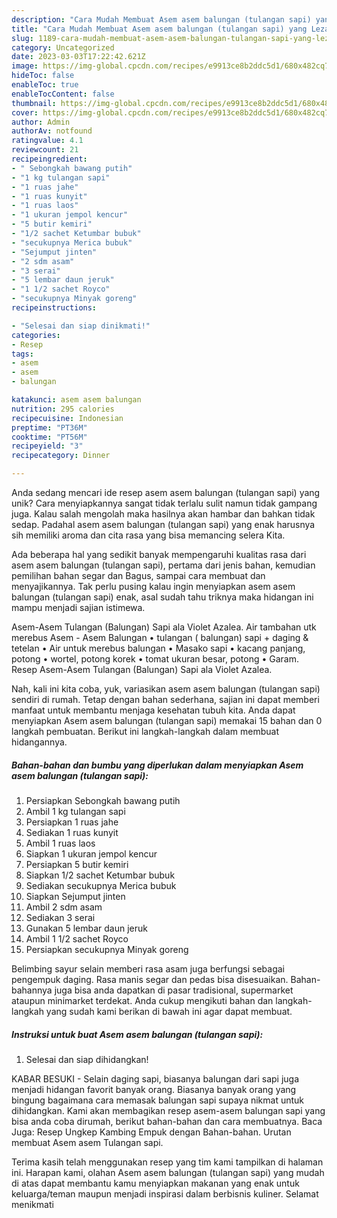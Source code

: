 ```yaml
---
description: "Cara Mudah Membuat Asem asem balungan (tulangan sapi) yang Lezat"
title: "Cara Mudah Membuat Asem asem balungan (tulangan sapi) yang Lezat"
slug: 1189-cara-mudah-membuat-asem-asem-balungan-tulangan-sapi-yang-lezat
category: Uncategorized
date: 2023-03-03T17:22:42.621Z
image: https://img-global.cpcdn.com/recipes/e9913ce8b2ddc5d1/680x482cq70/asem-asem-balungan-tulangan-sapi-foto-resep-utama.jpg
hideToc: false
enableToc: true
enableTocContent: false
thumbnail: https://img-global.cpcdn.com/recipes/e9913ce8b2ddc5d1/680x482cq70/asem-asem-balungan-tulangan-sapi-foto-resep-utama.jpg
cover: https://img-global.cpcdn.com/recipes/e9913ce8b2ddc5d1/680x482cq70/asem-asem-balungan-tulangan-sapi-foto-resep-utama.jpg
author: Admin
authorAv: notfound
ratingvalue: 4.1
reviewcount: 21
recipeingredient:
- " Sebongkah bawang putih"
- "1 kg tulangan sapi"
- "1 ruas jahe"
- "1 ruas kunyit"
- "1 ruas laos"
- "1 ukuran jempol kencur"
- "5 butir kemiri"
- "1/2 sachet Ketumbar bubuk"
- "secukupnya Merica bubuk"
- "Sejumput jinten"
- "2 sdm asam"
- "3 serai"
- "5 lembar daun jeruk"
- "1 1/2 sachet Royco"
- "secukupnya Minyak goreng"
recipeinstructions:

- "Selesai dan siap dinikmati!"
categories:
- Resep
tags:
- asem
- asem
- balungan

katakunci: asem asem balungan 
nutrition: 295 calories
recipecuisine: Indonesian
preptime: "PT36M"
cooktime: "PT56M"
recipeyield: "3"
recipecategory: Dinner

---
```





Anda sedang mencari ide resep asem asem balungan (tulangan sapi) yang unik? Cara menyiapkannya sangat tidak terlalu sulit namun tidak gampang juga. Kalau salah mengolah maka hasilnya akan hambar dan bahkan tidak sedap. Padahal asem asem balungan (tulangan sapi) yang enak harusnya sih memiliki aroma dan cita rasa yang bisa memancing selera Kita.





Ada beberapa hal yang sedikit banyak mempengaruhi kualitas rasa dari asem asem balungan (tulangan sapi), pertama dari jenis bahan, kemudian pemilihan bahan segar dan Bagus, sampai cara membuat dan menyajikannya. Tak perlu pusing kalau ingin menyiapkan asem asem balungan (tulangan sapi) enak,      asal sudah tahu triknya maka hidangan ini mampu menjadi sajian istimewa.














Asem-Asem Tulangan (Balungan) Sapi ala Violet Azalea. Air tambahan utk merebus Asem - Asem Balungan • tulangan ( balungan) sapi + daging &amp; tetelan • Air untuk merebus balungan • Masako sapi • kacang panjang, potong • wortel, potong korek • tomat ukuran besar, potong • Garam. Resep Asem-Asem Tulangan (Balungan) Sapi ala Violet Azalea.






Nah, kali ini kita coba, yuk, variasikan asem asem balungan (tulangan sapi) sendiri di rumah. Tetap dengan bahan sederhana, sajian ini dapat memberi manfaat untuk membantu menjaga kesehatan tubuh kita. Anda dapat menyiapkan Asem asem balungan (tulangan sapi) memakai 15 bahan dan 0 langkah pembuatan. Berikut ini langkah-langkah dalam membuat hidangannya.

<!--inarticleads1-->

##### Bahan-bahan dan bumbu yang diperlukan dalam menyiapkan Asem asem balungan (tulangan sapi):

1. Persiapkan  Sebongkah bawang putih
1. Ambil 1 kg tulangan sapi
1. Persiapkan 1 ruas jahe
1. Sediakan 1 ruas kunyit
1. Ambil 1 ruas laos
1. Siapkan 1 ukuran jempol kencur
1. Persiapkan 5 butir kemiri
1. Siapkan 1/2 sachet Ketumbar bubuk
1. Sediakan secukupnya Merica bubuk
1. Siapkan Sejumput jinten
1. Ambil 2 sdm asam
1. Sediakan 3 serai
1. Gunakan 5 lembar daun jeruk
1. Ambil 1 1/2 sachet Royco
1. Persiapkan secukupnya Minyak goreng


Belimbing sayur selain memberi rasa asam juga berfungsi sebagai pengempuk daging. Rasa manis segar dan pedas bisa disesuaikan. Bahan-bahannya juga bisa anda dapatkan di pasar tradisional, supermarket ataupun minimarket terdekat. Anda cukup mengikuti bahan dan langkah-langkah yang sudah kami berikan di bawah ini agar dapat membuat. 

<!--inarticleads2-->

##### Instruksi untuk buat Asem asem balungan (tulangan sapi):


1. Selesai dan siap dihidangkan!

KABAR BESUKI - Selain daging sapi, biasanya balungan dari sapi juga menjadi hidangan favorit banyak orang. Biasanya banyak orang yang bingung bagaimana cara memasak balungan sapi supaya nikmat untuk dihidangkan. Kami akan membagikan resep asem-asem balungan sapi yang bisa anda coba dirumah, berikut bahan-bahan dan cara membuatnya. Baca Juga: Resep Ungkep Kambing Empuk dengan Bahan-bahan. Urutan membuat Asem asem Tulangan sapi. 

Terima kasih telah menggunakan resep yang tim kami tampilkan di halaman ini. Harapan kami, olahan Asem asem balungan (tulangan sapi) yang mudah di atas dapat membantu kamu menyiapkan makanan yang enak untuk keluarga/teman maupun menjadi inspirasi dalam berbisnis kuliner. Selamat menikmati
